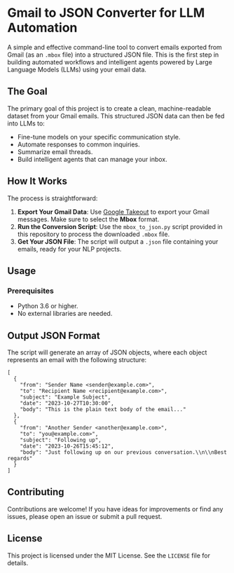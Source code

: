 # **Gmail to JSON Converter for LLM Automation**

A simple and effective command-line tool to convert emails exported from Gmail (as an `.mbox` file) into a structured JSON file. This is the first step in building automated workflows and intelligent agents powered by Large Language Models (LLMs) using your email data.

## **The Goal**

The primary goal of this project is to create a clean, machine-readable dataset from your Gmail emails. This structured JSON data can then be fed into LLMs to:

* Fine-tune models on your specific communication style.  
* Automate responses to common inquiries.  
* Summarize email threads.  
* Build intelligent agents that can manage your inbox.

## **How It Works**

The process is straightforward:

1. **Export Your Gmail Data**: Use [Google Takeout](https://takeout.google.com/) to export your Gmail messages. Make sure to select the **Mbox** format.  
2. **Run the Conversion Script**: Use the `mbox_to_json.py` script provided in this repository to process the downloaded `.mbox` file.  
3. **Get Your JSON File**: The script will output a `.json` file containing your emails, ready for your NLP projects.

## **Usage**

### **Prerequisites**

* Python 3.6 or higher.  
* No external libraries are needed.


## **Output JSON Format**

The script will generate an array of JSON objects, where each object represents an email with the following structure:

```
[
  {
    "from": "Sender Name <sender@example.com>",
    "to": "Recipient Name <recipient@example.com>",
    "subject": "Example Subject",
    "date": "2023-10-27T10:30:00",
    "body": "This is the plain text body of the email..."
  },
  {
    "from": "Another Sender <another@example.com>",
    "to": "you@example.com>",
    "subject": "Following up",
    "date": "2023-10-26T15:45:12",
    "body": "Just following up on our previous conversation.\\n\\nBest regards"
  }
]

```

## **Contributing**

Contributions are welcome\! If you have ideas for improvements or find any issues, please open an issue or submit a pull request.

## **License**

This project is licensed under the MIT License. See the `LICENSE` file for details.
